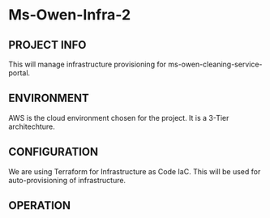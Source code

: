 # Ms-Owen-Infra-2
## PROJECT INFO
This will manage infrastructure provisioning for ms-owen-cleaning-service-portal.

## ENVIRONMENT
AWS is the cloud environment chosen for the project. It is a 3-Tier architechture.

## CONFIGURATION
We are using Terraform for Infrastructure as Code IaC. This will be used for auto-provisioning of infrastructure.


## OPERATION


